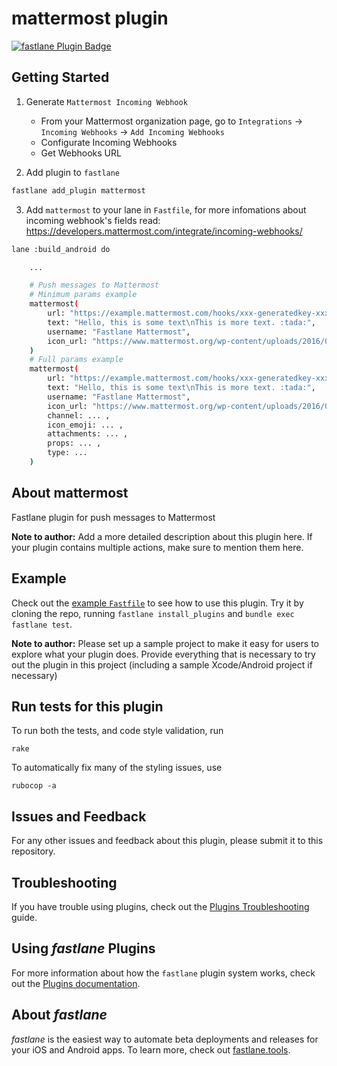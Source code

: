 # mattermost plugin

[![fastlane Plugin Badge](https://rawcdn.githack.com/fastlane/fastlane/master/fastlane/assets/plugin-badge.svg)](https://rubygems.org/gems/fastlane-plugin-mattermost)

## Getting Started

1. Generate `Mattermost Incoming Webhook`
    - From your Mattermost organization page, go to `Integrations` -> `Incoming Webhooks` -> `Add Incoming Webhooks`
    - Configurate Incoming Webhooks
    - Get Webhooks URL

2. Add plugin to `fastlane`

```bash
fastlane add_plugin mattermost
```

3. Add `mattermost` to your lane in `Fastfile`, for more infomations about incoming webhook's fields read: https://developers.mattermost.com/integrate/incoming-webhooks/

```bash
lane :build_android do

    ...

    # Push messages to Mattermost
    # Minimum params example
    mattermost(
        url: "https://example.mattermost.com/hooks/xxx-generatedkey-xxx",           # mandatory
        text: "Hello, this is some text\nThis is more text. :tada:",                # mandatory
        username: "Fastlane Mattermost",                                            # optional
        icon_url: "https://www.mattermost.org/wp-content/uploads/2016/04/icon.png"  # optional
    )
    # Full params example
    mattermost(
        url: "https://example.mattermost.com/hooks/xxx-generatedkey-xxx",           # mandatory
        text: "Hello, this is some text\nThis is more text. :tada:",                # mandatory
        username: "Fastlane Mattermost",                                            # optional
        icon_url: "https://www.mattermost.org/wp-content/uploads/2016/04/icon.png", # optional
        channel: ... ,                                                              # optional
        icon_emoji: ... ,                                                           # optional
        attachments: ... ,                                                          # optional
        props: ... ,                                                                # optional
        type: ...                                                                   # optional
    )
```

## About mattermost

Fastlane plugin for push messages to Mattermost

**Note to author:** Add a more detailed description about this plugin here. If your plugin contains multiple actions, make sure to mention them here.

## Example

Check out the [example `Fastfile`](fastlane/Fastfile) to see how to use this plugin. Try it by cloning the repo, running `fastlane install_plugins` and `bundle exec fastlane test`.

**Note to author:** Please set up a sample project to make it easy for users to explore what your plugin does. Provide everything that is necessary to try out the plugin in this project (including a sample Xcode/Android project if necessary)

## Run tests for this plugin

To run both the tests, and code style validation, run

```
rake
```

To automatically fix many of the styling issues, use
```
rubocop -a
```

## Issues and Feedback

For any other issues and feedback about this plugin, please submit it to this repository.

## Troubleshooting

If you have trouble using plugins, check out the [Plugins Troubleshooting](https://docs.fastlane.tools/plugins/plugins-troubleshooting/) guide.

## Using _fastlane_ Plugins

For more information about how the `fastlane` plugin system works, check out the [Plugins documentation](https://docs.fastlane.tools/plugins/create-plugin/).

## About _fastlane_

_fastlane_ is the easiest way to automate beta deployments and releases for your iOS and Android apps. To learn more, check out [fastlane.tools](https://fastlane.tools).
